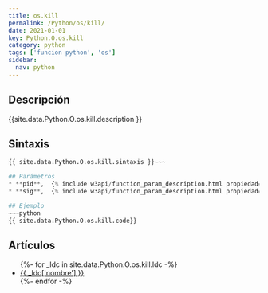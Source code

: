 ```yaml
---
title: os.kill
permalink: /Python/os/kill/
date: 2021-01-01
key: Python.O.os.kill
category: python
tags: ['funcion python', 'os']
sidebar: 
  nav: python
---
```


## Descripción
{{site.data.Python.O.os.kill.description }}

## Sintaxis
~~~python
{{ site.data.Python.O.os.kill.sintaxis }}~~~

## Parámetros
* **pid**,  {% include w3api/function_param_description.html propiedad=site.data.Python.O.os.kill valor="pid" %}
* **sig**,  {% include w3api/function_param_description.html propiedad=site.data.Python.O.os.kill valor="sig" %}

## Ejemplo
~~~python
{{ site.data.Python.O.os.kill.code}}
~~~

## Artículos
<ul>
{%- for _ldc in site.data.Python.O.os.kill.ldc -%}
   <li>
       <a href="{{_ldc['url'] }}">{{ _ldc['nombre'] }}</a>
   </li>
{%- endfor -%}
</ul>
